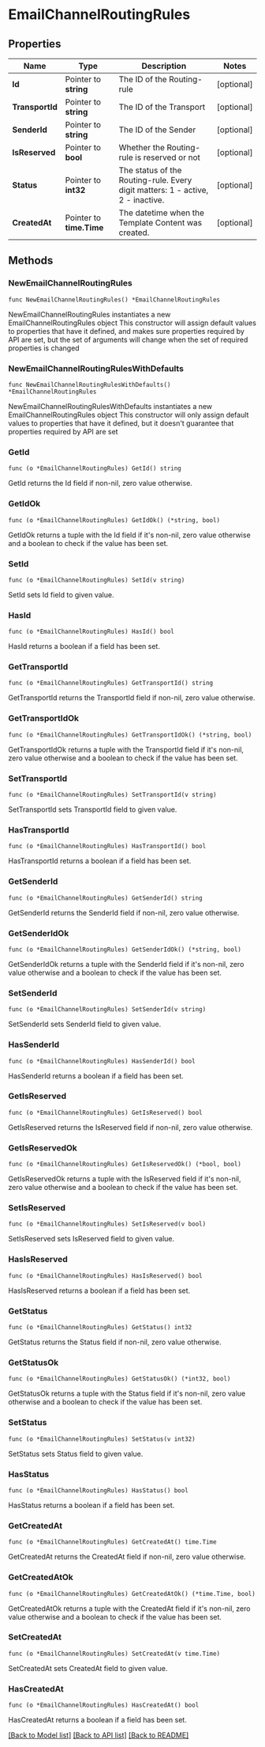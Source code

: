 # EmailChannelRoutingRules

## Properties

Name | Type | Description | Notes
------------ | ------------- | ------------- | -------------
**Id** | Pointer to **string** | The ID of the Routing-rule | [optional] 
**TransportId** | Pointer to **string** | The ID of the Transport | [optional] 
**SenderId** | Pointer to **string** | The ID of the Sender | [optional] 
**IsReserved** | Pointer to **bool** | Whether the Routing-rule is reserved or not | [optional] 
**Status** | Pointer to **int32** | The status of the Routing-rule. Every digit matters: 1 - active, 2 - inactive. | [optional] 
**CreatedAt** | Pointer to **time.Time** | The datetime when the Template Content was created. | [optional] 

## Methods

### NewEmailChannelRoutingRules

`func NewEmailChannelRoutingRules() *EmailChannelRoutingRules`

NewEmailChannelRoutingRules instantiates a new EmailChannelRoutingRules object
This constructor will assign default values to properties that have it defined,
and makes sure properties required by API are set, but the set of arguments
will change when the set of required properties is changed

### NewEmailChannelRoutingRulesWithDefaults

`func NewEmailChannelRoutingRulesWithDefaults() *EmailChannelRoutingRules`

NewEmailChannelRoutingRulesWithDefaults instantiates a new EmailChannelRoutingRules object
This constructor will only assign default values to properties that have it defined,
but it doesn't guarantee that properties required by API are set

### GetId

`func (o *EmailChannelRoutingRules) GetId() string`

GetId returns the Id field if non-nil, zero value otherwise.

### GetIdOk

`func (o *EmailChannelRoutingRules) GetIdOk() (*string, bool)`

GetIdOk returns a tuple with the Id field if it's non-nil, zero value otherwise
and a boolean to check if the value has been set.

### SetId

`func (o *EmailChannelRoutingRules) SetId(v string)`

SetId sets Id field to given value.

### HasId

`func (o *EmailChannelRoutingRules) HasId() bool`

HasId returns a boolean if a field has been set.

### GetTransportId

`func (o *EmailChannelRoutingRules) GetTransportId() string`

GetTransportId returns the TransportId field if non-nil, zero value otherwise.

### GetTransportIdOk

`func (o *EmailChannelRoutingRules) GetTransportIdOk() (*string, bool)`

GetTransportIdOk returns a tuple with the TransportId field if it's non-nil, zero value otherwise
and a boolean to check if the value has been set.

### SetTransportId

`func (o *EmailChannelRoutingRules) SetTransportId(v string)`

SetTransportId sets TransportId field to given value.

### HasTransportId

`func (o *EmailChannelRoutingRules) HasTransportId() bool`

HasTransportId returns a boolean if a field has been set.

### GetSenderId

`func (o *EmailChannelRoutingRules) GetSenderId() string`

GetSenderId returns the SenderId field if non-nil, zero value otherwise.

### GetSenderIdOk

`func (o *EmailChannelRoutingRules) GetSenderIdOk() (*string, bool)`

GetSenderIdOk returns a tuple with the SenderId field if it's non-nil, zero value otherwise
and a boolean to check if the value has been set.

### SetSenderId

`func (o *EmailChannelRoutingRules) SetSenderId(v string)`

SetSenderId sets SenderId field to given value.

### HasSenderId

`func (o *EmailChannelRoutingRules) HasSenderId() bool`

HasSenderId returns a boolean if a field has been set.

### GetIsReserved

`func (o *EmailChannelRoutingRules) GetIsReserved() bool`

GetIsReserved returns the IsReserved field if non-nil, zero value otherwise.

### GetIsReservedOk

`func (o *EmailChannelRoutingRules) GetIsReservedOk() (*bool, bool)`

GetIsReservedOk returns a tuple with the IsReserved field if it's non-nil, zero value otherwise
and a boolean to check if the value has been set.

### SetIsReserved

`func (o *EmailChannelRoutingRules) SetIsReserved(v bool)`

SetIsReserved sets IsReserved field to given value.

### HasIsReserved

`func (o *EmailChannelRoutingRules) HasIsReserved() bool`

HasIsReserved returns a boolean if a field has been set.

### GetStatus

`func (o *EmailChannelRoutingRules) GetStatus() int32`

GetStatus returns the Status field if non-nil, zero value otherwise.

### GetStatusOk

`func (o *EmailChannelRoutingRules) GetStatusOk() (*int32, bool)`

GetStatusOk returns a tuple with the Status field if it's non-nil, zero value otherwise
and a boolean to check if the value has been set.

### SetStatus

`func (o *EmailChannelRoutingRules) SetStatus(v int32)`

SetStatus sets Status field to given value.

### HasStatus

`func (o *EmailChannelRoutingRules) HasStatus() bool`

HasStatus returns a boolean if a field has been set.

### GetCreatedAt

`func (o *EmailChannelRoutingRules) GetCreatedAt() time.Time`

GetCreatedAt returns the CreatedAt field if non-nil, zero value otherwise.

### GetCreatedAtOk

`func (o *EmailChannelRoutingRules) GetCreatedAtOk() (*time.Time, bool)`

GetCreatedAtOk returns a tuple with the CreatedAt field if it's non-nil, zero value otherwise
and a boolean to check if the value has been set.

### SetCreatedAt

`func (o *EmailChannelRoutingRules) SetCreatedAt(v time.Time)`

SetCreatedAt sets CreatedAt field to given value.

### HasCreatedAt

`func (o *EmailChannelRoutingRules) HasCreatedAt() bool`

HasCreatedAt returns a boolean if a field has been set.


[[Back to Model list]](../README.md#documentation-for-models) [[Back to API list]](../README.md#documentation-for-api-endpoints) [[Back to README]](../README.md)


